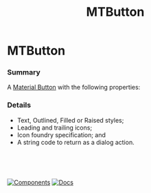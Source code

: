 ﻿---
uid: C.MTButton
title: MTButton
---
# MTButton

### Summary

A [Material Button](https://material.io/develop/web/components/buttons/) with the following properties:

### Details

- Text, Outlined, Filled or Raised styles;
- Leading and trailing icons;
- Icon foundry specification; and
- A string code to return as a dialog action.

&nbsp;

&nbsp;

[![Components](https://img.shields.io/static/v1?label=Components&message=Core&color=blue)](xref:A.CoreComponents)
[![Docs](https://img.shields.io/static/v1?label=API%20Documentation&message=MTButton&color=brightgreen)](xref:BlazorMdc.MTButton)